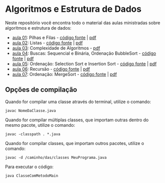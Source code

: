# Algoritmos e Estrutura de Dados

Neste repositório você encontra todo o material das aulas ministradas sobre algoritmos e estrutura de dados:

* [aula 01](aula_01): Pilhas e Filas - [código fonte](aula_01/src) | [pdf](aula_01/beamer/aula.pdf)
* [aula 02](aula_02): Listas - [código fonte](aula_02/src) | [pdf](aula_02/beamer/aula.pdf)
* [aula 03](aula_03): Complexidade de Algoritmos - [pdf](aula_03/beamer/aula.pdf)
* [aula 04](aula_04): Buscas: Sequencial e Binária, Ordenação BubbleSort - [código fonte](aula_04/src) | [pdf](aula_04/beamer/aula.pdf)
* [aula 05](aula_05): Ordenação: Selection Sort e Insertion Sort - [código fonte](aula_05/src) | [pdf](aula_05/beamer/aula.pdf)
* [aula 06](aula_06): Recursão - [código fonte](aula_06/src) | [pdf](aula_06/beamer/aula.pdf)
* [aula 07](aula_07): Ordenação: MergeSort - [código fonte](aula_07/src) | [pdf](aula_07/beamer/aula.pdf)


## Opções de compilação

Quando for compilar uma classe através do terminal, utilize o comando:

```
javac NomeDaClasse.java
```

Quando for compilar múltiplas classes, que importam outras dentro do mesmo pacote, utilize o comando:

```
javac -classpath . *.java
```

Quando for compilar classes, que importam outros pacotes, utilize o comando:

```
javac -d /caminho/das/classes MeuPrograma.java
```

Para executar o código:

```
java ClasseComMetodoMain
```
